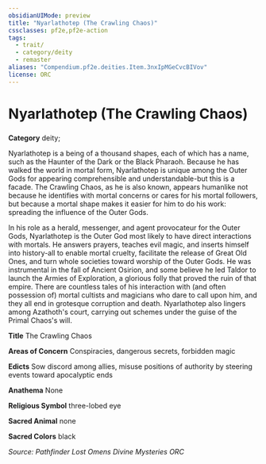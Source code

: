 ```yaml
---
obsidianUIMode: preview
title: "Nyarlathotep (The Crawling Chaos)"
cssclasses: pf2e,pf2e-action
tags:
  - trait/
  - category/deity
  - remaster
aliases: "Compendium.pf2e.deities.Item.3nxIpMGeCvcBIVov"
license: ORC
---
```

# Nyarlathotep (The Crawling Chaos)

### 

**Category** deity; 




Nyarlathotep is a being of a thousand shapes, each of which has a name, such as the Haunter of the Dark or the Black Pharaoh. Because he has walked the world in mortal form, Nyarlathotep is unique among the Outer Gods for appearing comprehensible and understandable-but this is a facade. The Crawling Chaos, as he is also known, appears humanlike not because he identifies with mortal concerns or cares for his mortal followers, but because a mortal shape makes it easier for him to do his work: spreading the influence of the Outer Gods.

In his role as a herald, messenger, and agent provocateur for the Outer Gods, Nyarlathotep is the Outer God most likely to have direct interactions with mortals. He answers prayers, teaches evil magic, and inserts himself into history-all to enable mortal cruelty, facilitate the release of Great Old Ones, and turn whole societies toward worship of the Outer Gods. He was instrumental in the fall of Ancient Osirion, and some believe he led Taldor to launch the Armies of Exploration, a glorious folly that proved the ruin of that empire. There are countless tales of his interaction with (and often possession of) mortal cultists and magicians who dare to call upon him, and they all end in grotesque corruption and death. Nyarlathotep also lingers among Azathoth's court, carrying out schemes under the guise of the Primal Chaos's will.

**Title** The Crawling Chaos

**Areas of Concern** Conspiracies, dangerous secrets, forbidden magic

**Edicts** Sow discord among allies, misuse positions of authority by steering events toward apocalyptic ends

**Anathema** None

**Religious Symbol** three-lobed eye

**Sacred Animal** none

**Sacred Colors** black

*Source: Pathfinder Lost Omens Divine Mysteries*
*ORC*